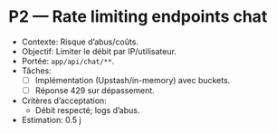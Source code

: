 # P2 — Rate limiting endpoints chat

- Contexte: Risque d’abus/coûts.
- Objectif: Limiter le débit par IP/utilisateur.
- Portée: `app/api/chat/**`.
- Tâches:
  - [ ] Implémentation (Upstash/in-memory) avec buckets.
  - [ ] Réponse 429 sur dépassement.
- Critères d’acceptation:
  - Débit respecté; logs d’abus.
- Estimation: 0.5 j
